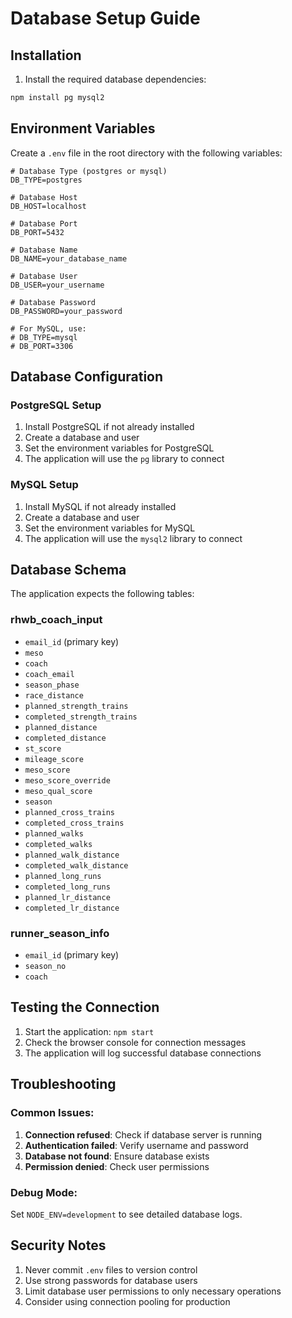 # Database Setup Guide

## Installation

1. Install the required database dependencies:
```bash
npm install pg mysql2
```

## Environment Variables

Create a `.env` file in the root directory with the following variables:

```env
# Database Type (postgres or mysql)
DB_TYPE=postgres

# Database Host
DB_HOST=localhost

# Database Port
DB_PORT=5432

# Database Name
DB_NAME=your_database_name

# Database User
DB_USER=your_username

# Database Password
DB_PASSWORD=your_password

# For MySQL, use:
# DB_TYPE=mysql
# DB_PORT=3306
```

## Database Configuration

### PostgreSQL Setup
1. Install PostgreSQL if not already installed
2. Create a database and user
3. Set the environment variables for PostgreSQL
4. The application will use the `pg` library to connect

### MySQL Setup
1. Install MySQL if not already installed
2. Create a database and user
3. Set the environment variables for MySQL
4. The application will use the `mysql2` library to connect

## Database Schema

The application expects the following tables:

### rhwb_coach_input
- `email_id` (primary key)
- `meso`
- `coach`
- `coach_email`
- `season_phase`
- `race_distance`
- `planned_strength_trains`
- `completed_strength_trains`
- `planned_distance`
- `completed_distance`
- `st_score`
- `mileage_score`
- `meso_score`
- `meso_score_override`
- `meso_qual_score`
- `season`
- `planned_cross_trains`
- `completed_cross_trains`
- `planned_walks`
- `completed_walks`
- `planned_walk_distance`
- `completed_walk_distance`
- `planned_long_runs`
- `completed_long_runs`
- `planned_lr_distance`
- `completed_lr_distance`

### runner_season_info
- `email_id` (primary key)
- `season_no`
- `coach`

## Testing the Connection

1. Start the application: `npm start`
2. Check the browser console for connection messages
3. The application will log successful database connections

## Troubleshooting

### Common Issues:
1. **Connection refused**: Check if database server is running
2. **Authentication failed**: Verify username and password
3. **Database not found**: Ensure database exists
4. **Permission denied**: Check user permissions

### Debug Mode:
Set `NODE_ENV=development` to see detailed database logs.

## Security Notes

1. Never commit `.env` files to version control
2. Use strong passwords for database users
3. Limit database user permissions to only necessary operations
4. Consider using connection pooling for production 